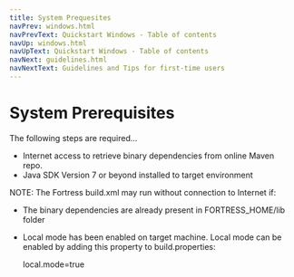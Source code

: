 ```yaml
---
title: System Prequesites
navPrev: windows.html
navPrevText: Quickstart Windows - Table of contents
navUp: windows.html
navUpText: Quickstart Windows - Table of contents
navNext: guidelines.html
navNextText: Guidelines and Tips for first-time users
---
```


# System Prerequisites

The following steps are required...

* Internet access to retrieve binary dependencies from online Maven repo.
* Java SDK Version 7 or beyond installed to target environment

NOTE: The Fortress build.xml may run without connection to Internet if:

* The binary dependencies are already present in FORTRESS_HOME/lib folder
* Local mode has been enabled on target machine. Local mode can be enabled by adding this property to build.properties: 

    local.mode=true
